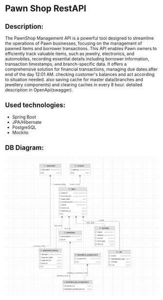 # Pawn Shop RestAPI

## Description:
The PawnShop Management API is a powerful tool designed to streamline the operations of Pawn businesses,
focusing on the management of pawned items and borrower transactions. This API enables Pawn owners to efficiently track valuable items, such as jewelry, electronics, and automobiles, recording essential details including borrower information, transaction timestamps, and branch-specific data. It offers a comprehensive solution for financial transactions, managing due dates.after end of the day 12:01 AM. checking customer's balances and act according to situation needed. also saving cache for master data(branches and jewellery components) and clearing caches in every 8 hour. detailed description in OpenApi(swagger). 

## Used technologies: 
- Spring Boot
- JPA/Hibernate
- PostgreSQL
- Mockito
## DB Diagram:
![alt text](DB_Diagram.png)
